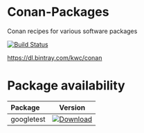 # Conan-Packages
Conan recipes for various software packages

[![Build Status](https://dev.azure.com/Kai-Wolf-SW-Consulting/Conan-Packages/_apis/build/status/Kai-Wolf-SW-Consulting.Conan-Packages?branchName=master)](https://dev.azure.com/Kai-Wolf-SW-Consulting/Conan-Packages/_build/latest?definitionId=3&branchName=master)

https://dl.bintray.com/kwc/conan

# Package availability
| Package     | Version       |
| :---------- | ------------- |
| googletest  | [ ![Download](https://api.bintray.com/packages/kwc/conan/googletest%3Anewproggie/images/download.svg) ](https://bintray.com/kwc/conan/googletest%3Anewproggie/_latestVersion)  |

